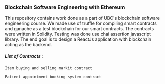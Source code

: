 ### Blockchain Software Engineering with Ethereum

<p>
    This repository contains work done as a part of UBC's blockchain software engineering course. We made use of truffle for compiling smart contracts and ganache as a test blockchain for our smart contracts. The contracts were written in Solidity. Testing was done use chai assertion javascript library. The end goal is to design a ReactJs application with blockchain acting as the backend.
</p>

##### List of Contracts :

```
Item buying and selling markit contract
```

```
Patient appointment booking system contract
```


